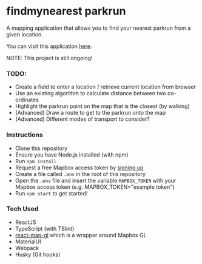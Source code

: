 # findmynearest parkrun

A mapping application that allows you to find your nearest parkrun from a given location.

You can visit this application <a href="https://findmynearest-parkrun.firebaseapp.com/" target="_blank">here</a>. 

NOTE: This project is still ongoing!

### TODO:
- Create a field to enter a location / retrieve current location from browser
- Use an existing algorithm to calculate distance between two co-ordinates
- Highlight the parkrun point on the map that is the closest (by walking)
- (Advanced) Draw a route to get to the parkrun onto the map
- (Advanced) Different modes of transport to consider?

### Instructions
- Clone this repository
- Ensure you have Node.js installed (with npm)
- Run `npm install`
- Request a free Mapbox access token by <a href="https://account.mapbox.com/auth/signup/" target="_blank">signing up</a>
- Create a file called `.env` in the root of this repository
- Open the `.env` file and insert the variable `MAPBOX_TOKEN` with your Mapbox access token (e.g. MAPBOX_TOKEN="example token")
- Run `npm start` to get started!

### Tech Used
- ReactJS
- TypeScript (with TSlint)
- <a href="https://github.com/uber/react-map-gl" target="_blank">react-map-gl</a> which is a wrapper around Mapbox GL
- MaterialUI
- Webpack
- Husky (Git hooks)
